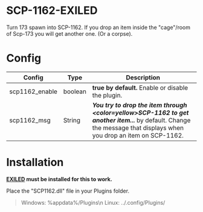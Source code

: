 # SCP-1162-EXILED

Turn 173 spawn into SCP-1162.
If you drop an item inside the "cage"/room of Scp-173 you will get another one. (Or a corpse).

# Config
| Config | Type | Description |
| ------ | ------ | ------ |
| scp1162_enable | boolean | **true by default.** Enable or disable the plugin. |
| scp1162_msg | String | **<i><i>You try to drop the item through <color=yellow>SCP-1162</color> to get another item...</i></i>** by default. Change the message that displays when you drop an item on SCP-1162. |


# Installation

**[EXILED](https://github.com/galaxy119/EXILED) must be installed for this to work.**

Place the "SCP1162.dll" file in your Plugins folder.
> Windows: %appdata%/Plugins\n
> Linux: ../.config/Plugins/
